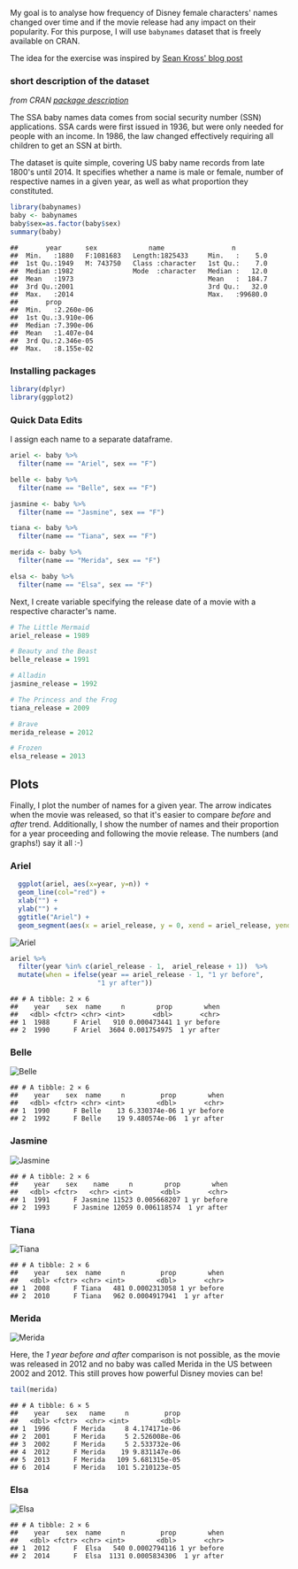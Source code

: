 My goal is to analyse how frequency of Disney female characters' names changed over time and if the movie release had any impact on their popularity. For this purpose, I will use `babynames` dataset that is freely available on CRAN.

The idea for the exercise was inspired by [Sean Kross' blog post](http://seankross.com/notes/disney/)

### short description of the dataset

*from CRAN [package description]("https://cran.r-project.org/web/packages/babynames/index.html")*

The SSA baby names data comes from social security number (SSN) applications. SSA cards were first issued in 1936, but were only needed for people with an income. In 1986, the law changed effectively requiring all children to get an SSN at birth.

The dataset is quite simple, covering US baby name records from late 1800's until 2014. It specifies whether a name is male or female, number of respective names in a given year, as well as what proportion they constituted.

``` r
library(babynames)
baby <- babynames
baby$sex=as.factor(baby$sex)
summary(baby)
```

    ##       year      sex             name                 n          
    ##  Min.   :1880   F:1081683   Length:1825433     Min.   :    5.0  
    ##  1st Qu.:1949   M: 743750   Class :character   1st Qu.:    7.0  
    ##  Median :1982               Mode  :character   Median :   12.0  
    ##  Mean   :1973                                  Mean   :  184.7  
    ##  3rd Qu.:2001                                  3rd Qu.:   32.0  
    ##  Max.   :2014                                  Max.   :99680.0  
    ##       prop          
    ##  Min.   :2.260e-06  
    ##  1st Qu.:3.910e-06  
    ##  Median :7.390e-06  
    ##  Mean   :1.407e-04  
    ##  3rd Qu.:2.346e-05  
    ##  Max.   :8.155e-02

### Installing packages

``` r
library(dplyr)
library(ggplot2)
```

### Quick Data Edits

I assign each name to a separate dataframe.

``` r
ariel <- baby %>%
  filter(name == "Ariel", sex == "F")

belle <- baby %>%
  filter(name == "Belle", sex == "F")

jasmine <- baby %>%
  filter(name == "Jasmine", sex == "F")

tiana <- baby %>%
  filter(name == "Tiana", sex == "F")

merida <- baby %>%
  filter(name == "Merida", sex == "F")

elsa <- baby %>%
  filter(name == "Elsa", sex == "F")
```

Next, I create variable specifying the release date of a movie with a respective character's name.

``` r
# The Little Mermaid
ariel_release = 1989

# Beauty and the Beast
belle_release = 1991

# Alladin
jasmine_release = 1992

# The Princess and the Frog
tiana_release = 2009

# Brave
merida_release = 2012

# Frozen
elsa_release = 2013
```

Plots
-----

Finally, I plot the number of names for a given year. The arrow indicates when the movie was released, so that it's easier to compare *before* and *after* trend. Additionally, I show the number of names and their proportion for a year proceeding and following the movie release. The numbers (and graphs!) say it all :-)

### Ariel

``` r
  ggplot(ariel, aes(x=year, y=n)) +
  geom_line(col="red") +
  xlab("") +
  ylab("") +
  ggtitle("Ariel") +
  geom_segment(aes(x = ariel_release, y = 0, xend = ariel_release, yend = 500), arrow = arrow(length = unit(0.1, "cm")))
```

![Ariel](/img/2017-02-22-disney-names_files/figure-markdown_github/unnamed-chunk-4-1.png)

``` r
ariel %>%
  filter(year %in% c(ariel_release - 1,  ariel_release + 1))  %>%
  mutate(when = ifelse(year == ariel_release - 1, "1 yr before",
                      "1 yr after"))
```

    ## # A tibble: 2 × 6
    ##    year    sex  name     n        prop        when
    ##   <dbl> <fctr> <chr> <int>       <dbl>       <chr>
    ## 1  1988      F Ariel   910 0.000473441 1 yr before
    ## 2  1990      F Ariel  3604 0.001754975  1 yr after

### Belle

![Belle](/img/2017-02-22-disney-names_files/figure-markdown_github/unnamed-chunk-6-1.png)

    ## # A tibble: 2 × 6
    ##    year    sex  name     n         prop        when
    ##   <dbl> <fctr> <chr> <int>        <dbl>       <chr>
    ## 1  1990      F Belle    13 6.330374e-06 1 yr before
    ## 2  1992      F Belle    19 9.480574e-06  1 yr after

### Jasmine

![Jasmine](/img/2017-02-22-disney-names_files/figure-markdown_github/unnamed-chunk-8-1.png)

    ## # A tibble: 2 × 6
    ##    year    sex    name     n        prop        when
    ##   <dbl> <fctr>   <chr> <int>       <dbl>       <chr>
    ## 1  1991      F Jasmine 11523 0.005668207 1 yr before
    ## 2  1993      F Jasmine 12059 0.006118574  1 yr after

### Tiana

![Tiana](/img/2017-02-22-disney-names_files/figure-markdown_github/unnamed-chunk-10-1.png)

    ## # A tibble: 2 × 6
    ##    year    sex  name     n         prop        when
    ##   <dbl> <fctr> <chr> <int>        <dbl>       <chr>
    ## 1  2008      F Tiana   481 0.0002313058 1 yr before
    ## 2  2010      F Tiana   962 0.0004917941  1 yr after

### Merida

![Merida](/img/2017-02-22-disney-names_files/figure-markdown_github/unnamed-chunk-12-1.png)

Here, the *1 year before and after* comparison is not possible, as the movie was released in 2012 and no baby was called Merida in the US between 2002 and 2012. This still proves how powerful Disney movies can be!

``` r
tail(merida)
```

    ## # A tibble: 6 × 5
    ##    year    sex   name     n         prop
    ##   <dbl> <fctr>  <chr> <int>        <dbl>
    ## 1  1996      F Merida     8 4.174171e-06
    ## 2  2001      F Merida     5 2.526008e-06
    ## 3  2002      F Merida     5 2.533732e-06
    ## 4  2012      F Merida    19 9.831147e-06
    ## 5  2013      F Merida   109 5.681315e-05
    ## 6  2014      F Merida   101 5.210123e-05

### Elsa

![Elsa](/img/2017-02-22-disney-names_files/figure-markdown_github/unnamed-chunk-14-1.png)

    ## # A tibble: 2 × 6
    ##    year    sex  name     n         prop        when
    ##   <dbl> <fctr> <chr> <int>        <dbl>       <chr>
    ## 1  2012      F  Elsa   540 0.0002794116 1 yr before
    ## 2  2014      F  Elsa  1131 0.0005834306  1 yr after
